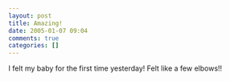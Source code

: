 ```yaml
---
layout: post
title: Amazing!
date: 2005-01-07 09:04
comments: true
categories: []
---
```

I felt my baby for the first time yesterday! Felt like a few elbows!!
